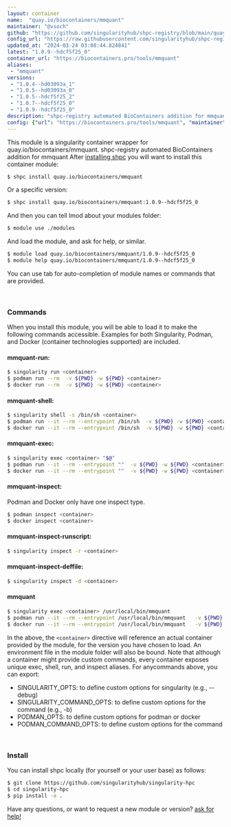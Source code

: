 ```yaml
---
layout: container
name:  "quay.io/biocontainers/mmquant"
maintainer: "@vsoch"
github: "https://github.com/singularityhub/shpc-registry/blob/main/quay.io/biocontainers/mmquant/container.yaml"
config_url: "https://raw.githubusercontent.com/singularityhub/shpc-registry/main/quay.io/biocontainers/mmquant/container.yaml"
updated_at: "2024-03-24 03:08:44.824841"
latest: "1.0.9--hdcf5f25_0"
container_url: "https://biocontainers.pro/tools/mmquant"
aliases:
 - "mmquant"
versions:
 - "1.0.4--hd03093a_1"
 - "1.0.5--hd03093a_0"
 - "1.0.5--hdcf5f25_2"
 - "1.0.7--hdcf5f25_0"
 - "1.0.9--hdcf5f25_0"
description: "shpc-registry automated BioContainers addition for mmquant"
config: {"url": "https://biocontainers.pro/tools/mmquant", "maintainer": "@vsoch", "description": "shpc-registry automated BioContainers addition for mmquant", "latest": {"1.0.9--hdcf5f25_0": "sha256:27d79e260714791678f745a9445263bd38f02ab8f7f3b9b67d4627e8166e9f63"}, "tags": {"1.0.4--hd03093a_1": "sha256:cc14611f926d053a17e8972998398bc3ed6a7db754dc40f3a7cc61e39db178e9", "1.0.5--hd03093a_0": "sha256:7f919367b43e508f76d787d53b9293c952fa4da516abde062e574d3b7feb1bfc", "1.0.5--hdcf5f25_2": "sha256:c9ed826c9aba11e00981cba166a7fafbe75ab136b2b3d0d09a715946dea125e4", "1.0.7--hdcf5f25_0": "sha256:f49b1a0dc372be461e1aff9598b598e5b61a6dc271682ef39c9dd5e2e603ed5c", "1.0.9--hdcf5f25_0": "sha256:27d79e260714791678f745a9445263bd38f02ab8f7f3b9b67d4627e8166e9f63"}, "docker": "quay.io/biocontainers/mmquant", "aliases": {"mmquant": "/usr/local/bin/mmquant"}}
---
```


This module is a singularity container wrapper for quay.io/biocontainers/mmquant.
shpc-registry automated BioContainers addition for mmquant
After [installing shpc](#install) you will want to install this container module:


```bash
$ shpc install quay.io/biocontainers/mmquant
```

Or a specific version:

```bash
$ shpc install quay.io/biocontainers/mmquant:1.0.9--hdcf5f25_0
```

And then you can tell lmod about your modules folder:

```bash
$ module use ./modules
```

And load the module, and ask for help, or similar.

```bash
$ module load quay.io/biocontainers/mmquant/1.0.9--hdcf5f25_0
$ module help quay.io/biocontainers/mmquant/1.0.9--hdcf5f25_0
```

You can use tab for auto-completion of module names or commands that are provided.

<br>

### Commands

When you install this module, you will be able to load it to make the following commands accessible.
Examples for both Singularity, Podman, and Docker (container technologies supported) are included.

#### mmquant-run:

```bash
$ singularity run <container>
$ podman run --rm  -v ${PWD} -w ${PWD} <container>
$ docker run --rm  -v ${PWD} -w ${PWD} <container>
```

#### mmquant-shell:

```bash
$ singularity shell -s /bin/sh <container>
$ podman run --it --rm --entrypoint /bin/sh  -v ${PWD} -w ${PWD} <container>
$ docker run --it --rm --entrypoint /bin/sh  -v ${PWD} -w ${PWD} <container>
```

#### mmquant-exec:

```bash
$ singularity exec <container> "$@"
$ podman run --it --rm --entrypoint ""  -v ${PWD} -w ${PWD} <container> "$@"
$ docker run --it --rm --entrypoint ""  -v ${PWD} -w ${PWD} <container> "$@"
```

#### mmquant-inspect:

Podman and Docker only have one inspect type.

```bash
$ podman inspect <container>
$ docker inspect <container>
```

#### mmquant-inspect-runscript:

```bash
$ singularity inspect -r <container>
```

#### mmquant-inspect-deffile:

```bash
$ singularity inspect -d <container>
```


#### mmquant

```bash
$ singularity exec <container> /usr/local/bin/mmquant
$ podman run --it --rm --entrypoint /usr/local/bin/mmquant   -v ${PWD} -w ${PWD} <container> -c " $@"
$ docker run --it --rm --entrypoint /usr/local/bin/mmquant   -v ${PWD} -w ${PWD} <container> -c " $@"
```



In the above, the `<container>` directive will reference an actual container provided
by the module, for the version you have chosen to load. An environment file in the
module folder will also be bound. Note that although a container
might provide custom commands, every container exposes unique exec, shell, run, and
inspect aliases. For anycommands above, you can export:

 - SINGULARITY_OPTS: to define custom options for singularity (e.g., --debug)
 - SINGULARITY_COMMAND_OPTS: to define custom options for the command (e.g., -b)
 - PODMAN_OPTS: to define custom options for podman or docker
 - PODMAN_COMMAND_OPTS: to define custom options for the command

<br>

### Install

You can install shpc locally (for yourself or your user base) as follows:

```bash
$ git clone https://github.com/singularityhub/singularity-hpc
$ cd singularity-hpc
$ pip install -e .
```

Have any questions, or want to request a new module or version? [ask for help!](https://github.com/singularityhub/singularity-hpc/issues)